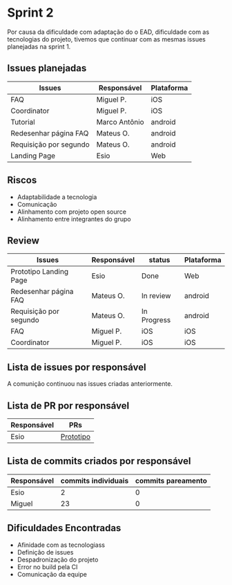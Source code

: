 # Sprint 2

Por causa da dificuldade com adaptação do o EAD, dificuldade com as tecnologias do projeto, tivemos que continuar com as mesmas issues planejadas na sprint 1.

## Issues planejadas

| Issues                 | Responsável   | Plataforma |
| ---------------------- | ------------- | ---------- |
| FAQ                    | Miguel P.     | iOS        |
| Coordinator            | Miguel P.     | iOS        |
| Tutorial               | Marco Antônio | android    |
| Redesenhar página FAQ  | Mateus O.     | android    |
| Requisição por segundo | Mateus O.     | android    |
| Landing Page           | Esio          | Web        |

## Riscos

- Adaptabilidade a tecnologia
- Comunicação
- Alinhamento com projeto open source
- Alinhamento entre integrantes do grupo

## Review

| Issues                 | Responsável | status      | Plataforma |
| ---------------------- | ----------- | ----------- | ---------- |
| Prototipo Landing Page | Esio        | Done        | Web        |
| Redesenhar página FAQ  | Mateus O.   | In review   | android    |
| Requisição por segundo | Mateus O.   | In Progress | android    |
| FAQ                    | Miguel P.   | iOS         | iOS        |
| Coordinator            | Miguel P.   | iOS         | iOS        |

## Lista de issues por responsável

A comunição continuou nas issues criadas anteriormente.

## Lista de PR por responsável

| Responsável | PRs                                                                                                                   |
| ----------- | --------------------------------------------------------------------------------------------------------------------- |
| Esio        | [Prototipo](https://www.figma.com/proto/TOUk1MfAHuez3zAjuVB3Yp/Escola-em-casa?node-id=1%3A2&scaling=scale-down-width) |

## Lista de commits criados por responsável

| Responsável | commits individuais | commits pareamento |
| ----------- | ------------------- | ------------------ |
| Esio        | 2                   | 0                  |
| Miguel      | 23                  | 0                  |

## Dificuldades Encontradas

- Afinidade com as tecnologiass
- Definição de issues
- Despadronização do projeto
- Error no build pela CI
- Comunicação da equipe
